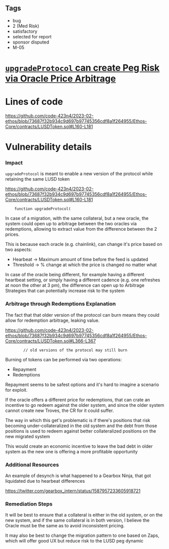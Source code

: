 ## Tags

- bug
- 2 (Med Risk)
- satisfactory
- selected for report
- sponsor disputed
- M-05

# [`upgradeProtocol` can create Peg Risk via Oracle Price Arbitrage](https://github.com/code-423n4/2023-02-ethos-findings/issues/708) 

# Lines of code

https://github.com/code-423n4/2023-02-ethos/blob/73687f32b934c9d697b97745356cdf8a1f264955/Ethos-Core/contracts/LUSDToken.sol#L160-L181


# Vulnerability details

### Impact
`upgradeProtocol` is meant to enable a new version of the protocol while retaining the same LUSD token

https://github.com/code-423n4/2023-02-ethos/blob/73687f32b934c9d697b97745356cdf8a1f264955/Ethos-Core/contracts/LUSDToken.sol#L160-L181

```solidity
    function upgradeProtocol(
```

In case of a migration, with the same collateral, but a new oracle, the system could open up to arbitrage between the two oracles via redemptions, allowing to extract value from the difference between the 2 prices.

This is because each oracle (e.g. chainlink), can change it's price based on two aspects:
- Hearbeat -> Maximum amount of time before the feed is updated
- Threshold -> % change at which the price is changed no matter what

In case of the oracle being different, for example having a different heartbeat setting, or simply having a different cadence (e.g. one refreshes at noon the other at 3 pm), the difference can open up to Arbitrage Strategies that can potentially increase risk to the system


### Arbitrage through Redemptions Explanation

The fact that that older version of the protocol can burn means they could allow for redemption arbitrage, leaking value.

https://github.com/code-423n4/2023-02-ethos/blob/73687f32b934c9d697b97745356cdf8a1f264955/Ethos-Core/contracts/LUSDToken.sol#L366-L367

```solidity
        // old versions of the protocol may still burn

```

Burning of tokens can be performed via two operations:
- Repayment
- Redemptions

Repayment seems to be safest options and it's hard to imagine a scenario for exploit.

If the oracle offers a different price for redemptions, that can crate an incentive to go redeem against the older system, and since the older system cannot create new Troves, the CR for it could suffer.

The way in which this get's problematic is if there's positions that risk becoming under-collateralized in the old system and the debt from those positions is used to redeem against better collateralized positions on the new migrated system

This would create an economic incentive to leave the bad debt in older system as the new one is offering a more profitable opportunity


### Additional Resources

An example of desynch is what happened to a Gearbox Ninja, that got liquidated due to hearbeat differences

https://twitter.com/gearbox_intern/status/1587957233605918721

### Remediation Steps

It will be best to ensure that a collateral is either in the old system, or on the new system, and if the same collateral is in both version, I believe the Oracle must be the same as to avoid inconsistent pricing.

It may also be best to change the migration pattern to one based on Zaps, which will offer good UX but reduce risk to the LUSD peg dynamic